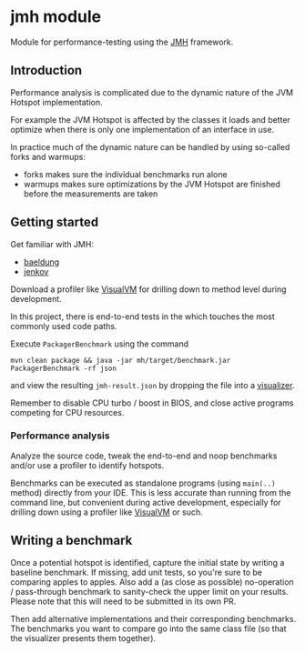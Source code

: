 # jmh module
Module for performance-testing using the [JMH](https://openjdk.java.net/projects/code-tools/jmh/) framework.

## Introduction
Performance analysis is complicated due to the dynamic nature of the JVM Hotspot implementation. 

For example the JVM Hotspot is affected by the classes it loads and better optimize when there is only one implementation of an interface in use. 

In practice much of the dynamic nature can be handled by using so-called forks and warmups:

 * forks makes sure the individual benchmarks run alone
 * warmups makes sure optimizations by the JVM Hotspot are finished before the measurements are taken

## Getting started
Get familiar with JMH:

 * [baeldung](https://www.baeldung.com/java-microbenchmark-harness)
 * [jenkov](http://tutorials.jenkov.com/java-performance/jmh.html)
 
Download a profiler like [VisualVM](https://visualvm.github.io/) for drilling down to method level during development.

In this project, there is end-to-end tests in the which touches the most commonly used code paths.

Execute `PackagerBenchmark` using the command

```
mvn clean package && java -jar mh/target/benchmark.jar PackagerBenchmark -rf json
```

and view the resulting `jmh-result.json` by dropping the file into a [visualizer](https://jmh.morethan.io).

Remember to disable CPU turbo / boost in BIOS, and close active programs competing for CPU resources.

### Performance analysis
Analyze the source code, tweak the end-to-end and noop benchmarks and/or use a profiler to identify hotspots. 

Benchmarks can be executed as standalone programs (using `main(..)` method) directly from your IDE. This is less accurate than running from the command line, but convenient during active development, especially for drilling down using a profiler like [VisualVM](https://visualvm.github.io/) or such. 

## Writing a benchmark
Once a potential hotspot is identified, capture the initial state by writing a baseline benchmark. If missing, add unit tests, so you're sure to be comparing apples to apples. Also add a (as close as possible) no-operation / pass-through benchmark to sanity-check the upper limit on your results. Please note that this will need to be submitted in its own PR.

Then add alternative implementations and their corresponding benchmarks. The benchmarks you want to compare go into the same class file (so that the visualizer presents them together). 
